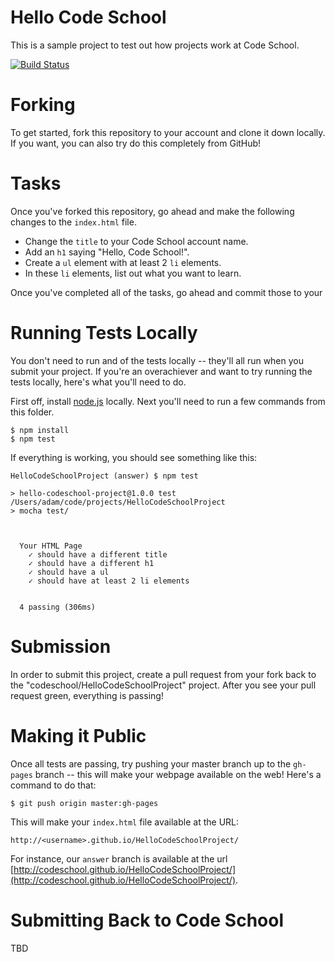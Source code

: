# Hello Code School

This is a sample project to test out how projects work at Code School.

[![Build Status](https://travis-ci.org/codeschool/HelloCodeSchoolProject.svg?branch=master)](https://travis-ci.org/codeschool/HelloCodeSchoolProject)

# Forking

To get started, fork this repository to your account and clone it down locally. If you want, you can also try do this completely from GitHub!

# Tasks

Once you've forked this repository, go ahead and make the following changes to the `index.html` file.

* Change the `title` to your Code School account name.
* Add an `h1` saying "Hello, Code School!".
* Create a `ul` element with at least 2 `li` elements.
* In these `li` elements, list out what you want to learn.

Once you've completed all of the tasks, go ahead and commit those to your

# Running Tests Locally

You don't need to run and of the tests locally -- they'll all run when you submit your project. If you're an overachiever and want to try running the tests locally, here's what you'll need to do.

First off, install [node.js](https://nodejs.org/en/) locally. Next you'll need to run a few commands from this folder.

```
$ npm install
$ npm test
```

If everything is working, you should see something like this:

```
HelloCodeSchoolProject (answer) $ npm test

> hello-codeschool-project@1.0.0 test /Users/adam/code/projects/HelloCodeSchoolProject
> mocha test/



  Your HTML Page
    ✓ should have a different title
    ✓ should have a different h1
    ✓ should have a ul
    ✓ should have at least 2 li elements


  4 passing (306ms)
```

# Submission

In order to submit this project, create a pull request from your fork back to the "codeschool/HelloCodeSchoolProject" project. After you see your pull request green, everything is passing!

# Making it Public

Once all tests are passing, try pushing your master branch up to the `gh-pages` branch -- this will make your webpage available on the web! Here's a command to do that:

```
$ git push origin master:gh-pages
```

This will make your `index.html` file available at the URL:

`http://<username>.github.io/HelloCodeSchoolProject/`

For instance, our `answer` branch is available at the url [http://codeschool.github.io/HelloCodeSchoolProject/](http://codeschool.github.io/HelloCodeSchoolProject/).

# Submitting Back to Code School

TBD
